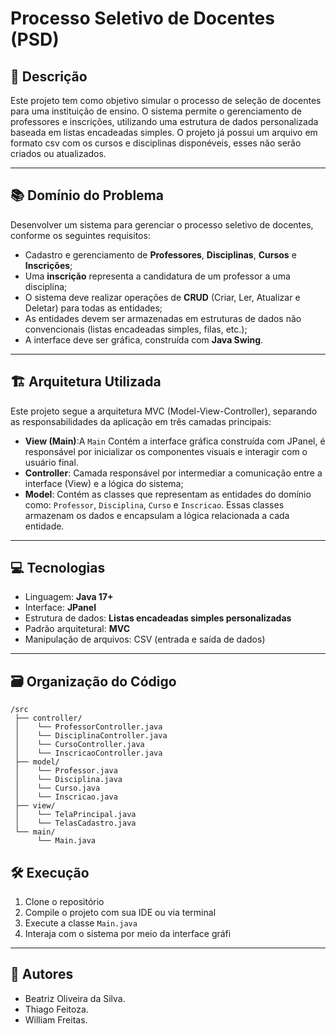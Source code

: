 # Processo Seletivo de Docentes (PSD)

## 📘 Descrição

Este projeto tem como objetivo simular o processo de seleção de docentes para uma instituição de ensino. 
O sistema permite o gerenciamento de professores e inscrições, utilizando uma estrutura de dados 
personalizada baseada em listas encadeadas simples. O projeto já possui um arquivo em formato csv com os cursos 
e disciplinas disponéveis, esses não serão criados ou atualizados.

---

## 📚 Domínio do Problema

Desenvolver um sistema para gerenciar o processo seletivo de docentes, conforme os seguintes requisitos:

- Cadastro e gerenciamento de **Professores**, **Disciplinas**, **Cursos** e **Inscrições**;
- Uma **inscrição** representa a candidatura de um professor a uma disciplina;
- O sistema deve realizar operações de **CRUD** (Criar, Ler, Atualizar e Deletar) para todas as entidades;
- As entidades devem ser armazenadas em estruturas de dados não convencionais (listas encadeadas simples, filas, etc.);
- A interface deve ser gráfica, construída com **Java Swing**.

---

## 🏗️ Arquitetura Utilizada

Este projeto segue a arquitetura MVC (Model-View-Controller), separando as responsabilidades da aplicação em três camadas principais:

- **View (Main)**:A `Main` Contém a interface gráfica construída com JPanel, é responsável por inicializar os componentes visuais e interagir com o usuário final.
- **Controller**: Camada responsável por intermediar a comunicação entre a interface (View) e a lógica do sistema;
- **Model**: Contém as classes que representam as entidades do domínio como: `Professor`, `Disciplina`, `Curso` e `Inscricao`. Essas classes armazenam os dados e encapsulam a lógica relacionada a cada entidade.
  
---

## 💻 Tecnologias

- Linguagem: **Java 17+**
- Interface: **JPanel**
- Estrutura de dados: **Listas encadeadas simples personalizadas**
- Padrão arquitetural: **MVC**
- Manipulação de arquivos: CSV (entrada e saída de dados)

---
## 🗃️ Organização do Código
```
/src
 ├── controller/
 │    └── ProfessorController.java
 │    └── DisciplinaController.java
 │    └── CursoController.java
 │    └── InscricaoController.java
 ├── model/
 │    └── Professor.java
 │    └── Disciplina.java
 │    └── Curso.java
 │    └── Inscricao.java
 ├── view/
 │    └── TelaPrincipal.java
 │    └── TelasCadastro.java
 └── main/
      └── Main.java
```
## 🛠️ Execução
1. Clone o repositório
2. Compile o projeto com sua IDE ou via terminal
3. Execute a classe `Main.java`
4. Interaja com o sistema por meio da interface gráfi

---

## 👥 Autores

- Beatriz Oliveira da Silva.
- Thiago Feitoza.
- William Freitas.
